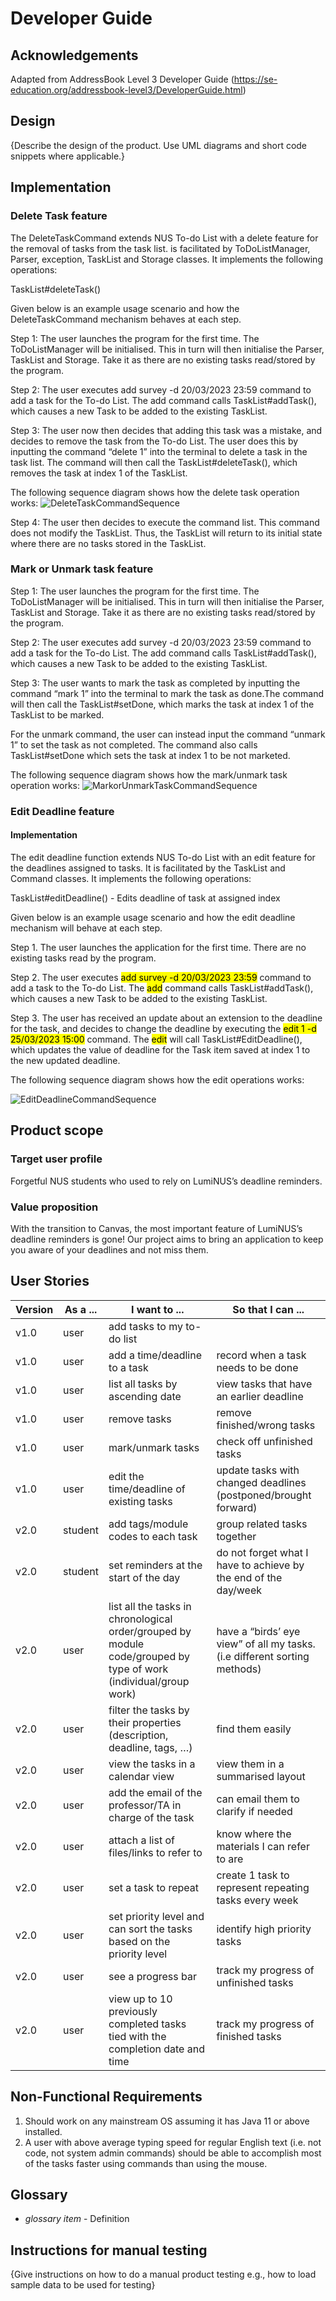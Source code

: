# Developer Guide

## Acknowledgements

Adapted from AddressBook Level 3 Developer Guide (https://se-education.org/addressbook-level3/DeveloperGuide.html)

## Design

{Describe the design of the product. Use UML diagrams and short code snippets where applicable.}

## Implementation

### Delete Task feature
The DeleteTaskCommand extends NUS To-do List with a delete feature for the removal of tasks from the task list.  is facilitated by ToDoListManager, Parser, exception, TaskList and Storage classes. It implements the following operations:

TaskList#deleteTask()

Given below is an example usage scenario and how the DeleteTaskCommand mechanism behaves at each step.

Step 1: The user launches the program for the first time. The ToDoListManager will be initialised. This in turn will then initialise the Parser, TaskList and Storage. Take it as there are no existing tasks read/stored by the program.

Step 2: The user executes add survey -d 20/03/2023 23:59 command to add a task for the To-do List. The add command calls TaskList#addTask(), which causes a new Task to be added to the existing TaskList.

Step 3: The user now then decides that adding this task was a mistake, and decides to remove the task from the To-do List. The user does this by inputting the command “delete 1” into the terminal to delete a task in the task list. The command will then call the TaskList#deleteTask(), which removes the task at index 1 of the TaskList.

The following sequence diagram shows how the delete task operation works:
![DeleteTaskCommandSequence](images/DeleteTaskCommandSequence.png)

Step 4: The user then decides to execute the command list. This command does not modify the TaskList. Thus, the TaskList will return to its initial state where there are no tasks stored in the TaskList.

### Mark or Unmark task feature
Step 1: The user launches the program for the first time. The ToDoListManager will be initialised. This in turn will then initialise the Parser, TaskList and Storage. Take it as there are no existing tasks read/stored by the program.

Step 2: The user executes add survey -d 20/03/2023 23:59 command to add a task for the To-do List. The add command calls TaskList#addTask(), which causes a new Task to be added to the existing TaskList.

Step 3: The user wants to mark the task as completed by inputting the command “mark 1” into the terminal to mark the task as done.The command will then call the TaskList#setDone, which marks the task at index 1 of the TaskList to be marked.

For the unmark command, the user can instead input the command “unmark 1” to set the task as not completed. The command also calls TaskList#setDone which sets the task at index 1 to be not marketed.

The following sequence diagram shows how the mark/unmark task operation works:
![MarkorUnmarkTaskCommandSequence](images/MarkorUnmarkTaskCommandSequence.png)

### Edit Deadline feature
#### Implementation
The edit deadline function extends NUS To-do List with an edit feature for the deadlines assigned to tasks. It is facilitated
by the TaskList and Command classes. It implements the following operations:

TaskList#editDeadline()    - Edits deadline of task at assigned index

Given below is an example usage scenario and how the edit deadline mechanism will behave at each step.

Step 1. The user launches the application for the first time. There are no existing tasks read by the program.

Step 2. The user executes <mark>add survey -d 20/03/2023 23:59</mark> command to add a task to the To-do List.
The <mark>add</mark> command calls TaskList#addTask(), which causes a new Task to be added to the existing TaskList.

Step 3. The user has received an update about an extension to the deadline for the task, and decides to change
the deadline by executing the <mark>edit 1 -d 25/03/2023 15:00</mark> command. The <mark>edit</mark> will call 
TaskList#EditDeadline(), which updates the value of deadline for the Task item saved at index 1 to the new updated deadline.

The following sequence diagram shows how the edit operations works:

![EditDeadlineCommandSequence](images/EditDeadlineCommandSequence.png)


## Product scope
### Target user profile

Forgetful NUS students who used to rely on LumiNUS’s deadline reminders.

### Value proposition

With the transition to Canvas, the most important feature of LumiNUS’s deadline reminders is gone! Our project aims to 
bring an application to keep you aware of your deadlines and not miss them.


## User Stories

| Version | As a ... | I want to ...                                                                                                    | So that I can ...                                                         |
|---------|----------|------------------------------------------------------------------------------------------------------------------|---------------------------------------------------------------------------|
| v1.0    | user     | add tasks to my to-do list                                                                                       ||
| v1.0    | user     | add a time/deadline to a task                                                                                    | record when a task needs to be done                                       |
| v1.0    | user     | list all tasks by ascending date                                                                                 | view tasks that have an earlier deadline                                  |
| v1.0    | user     | remove tasks                                                                                                     | remove finished/wrong tasks                                               |
| v1.0    | user     | mark/unmark tasks                                                                                                | check off unfinished tasks                                                |
| v1.0    | user     | edit the time/deadline of existing tasks                                                                         | update tasks with changed deadlines (postponed/brought forward)           |
| v2.0    | student  | add tags/module codes to each task                                                                               | group related tasks together                                              |
| v2.0    | student  | set reminders at the start of the day                                                                            | do not forget what I have to achieve by the end of the day/week           |
| v2.0    | user     | list all the tasks in chronological order/grouped by module code/grouped by type of work (individual/group work) | have a “birds’ eye view” of all my tasks. (i.e different sorting methods) |
| v2.0    | user     | filter the tasks by their properties (description, deadline, tags, …)                                            | find them easily                                                          |
| v2.0    | user     | view the tasks in a calendar view                                                                                | view them in a summarised layout                                          |
| v2.0    | user     | add the email of the professor/TA in charge of the task                                                          | can email them to clarify if needed                                       |
| v2.0    | user     | attach a list of files/links to refer to                                                                         | know where the materials I can refer to are                               |
| v2.0    | user     | set a task to repeat                                                                                             | create 1 task to represent repeating tasks every week                     |
| v2.0    | user     | set priority level and can sort the tasks based on the priority level                                            | identify high priority tasks                                              |
| v2.0    | user     | see a progress bar                                                                                               | track my progress of unfinished tasks                                     |
| v2.0    | user     | view up to 10 previously completed tasks tied with the completion date and time                                  | track my progress of finished tasks                                       |



## Non-Functional Requirements

1. Should work on any mainstream OS assuming it has Java 11 or above installed.
2. A user with above average typing speed for regular English text (i.e. not code, not system admin commands) should be 
able to accomplish most of the tasks faster using commands than using the mouse.

## Glossary

* *glossary item* - Definition

## Instructions for manual testing

{Give instructions on how to do a manual product testing e.g., how to load sample data to be used for testing}
